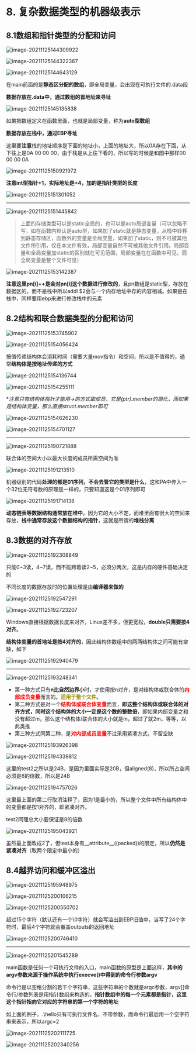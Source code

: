 # 8. 复杂数据类型的机器级表示

## 8.1数组和指针类型的分配和访问

![image-20211125144309922](https://screen-shot.obs.cn-north-4.myhuaweicloud.com/image-20211125144309922.png)

![image-20211125144322367](https://screen-shot.obs.cn-north-4.myhuaweicloud.com/image-20211125144322367.png)

![image-20211125144643129](https://screen-shot.obs.cn-north-4.myhuaweicloud.com/image-20211125144643129.png)

在main前面的是**静态区分配的数组**，即全局变量，会出现在可执行文件的.data段

**数据存放在.data中，通过数组的首地址来寻址**

![image-20211125145135838](https://screen-shot.obs.cn-north-4.myhuaweicloud.com/image-20211125145135838.png)

如果把数组定义在函数里面，也就是局部变量，称为**auto型数组**

**数据存放在栈中，通过EBP寻址**

这里要**注意**栈的地址顺序是下面的地址小，上面的地址大，所以0A存在下面，从下往上是0A 00 00 00，由于栈是从上往下看的，所以写的时候是和图中那样00 00 00 0A

![image-20211125150921972](https://screen-shot.obs.cn-north-4.myhuaweicloud.com/image-20211125150921972.png)

**注意int型指针+1，实际地址是+4，加的是指针类型的长度**

![image-20211125151301052](https://screen-shot.obs.cn-north-4.myhuaweicloud.com/image-20211125151301052.png)

------



![image-20211125151445842](https://screen-shot.obs.cn-north-4.myhuaweicloud.com/image-20211125151445842.png)

> 上面的存储类型可以是static全局的，也可以是auto局部变量（可以忽略不写，如在函数内默认是auto型，如果加了static就是静态变量，从栈中转移到静态存储区，函数外的变量是全局变量，如果加了static，则不可被其他文件所引用，仅在本文件有效，局部变量自然不可被其他文件引用。局部变量和全局变量加static的区别就在可见范围，局部变量在在函数中可见，而全局变量是整个文件可见）

![image-20211125153142387](https://screen-shot.obs.cn-north-4.myhuaweicloud.com/image-20211125153142387.png)

**注意这里pn[i]++是会对pn[i]这个数据进行修改的**，且pn数组是static型，存放在数据区的，而不是栈中所以addl $2会与一个内存地址中存的内容相减。如果是在栈中，同样要用ebp来进行修改栈中的元素



## 8.2结构和联合数据类型的分配和访问

![image-20211125153745902](https://screen-shot.obs.cn-north-4.myhuaweicloud.com/image-20211125153745902.png)



![image-20211125154056424](https://screen-shot.obs.cn-north-4.myhuaweicloud.com/image-20211125154056424.png)

按值传递结构体会消耗时间（需要大量mov指令）和空间，所以是不值得的，通常**结构体是按地址传递的方式**

![image-20211125154136744](https://screen-shot.obs.cn-north-4.myhuaweicloud.com/image-20211125154136744.png)

![image-20211125154255111](https://screen-shot.obs.cn-north-4.myhuaweicloud.com/image-20211125154255111.png)

**注意只有结构体指针才能用->的方式取成员，它是(*ptr).member的简化，而如果是结构体变量，那么直接struct.member即可**

![image-20211125154626230](https://screen-shot.obs.cn-north-4.myhuaweicloud.com/image-20211125154626230.png)

![image-20211125154701127](https://screen-shot.obs.cn-north-4.myhuaweicloud.com/image-20211125154701127.png)

------



![image-20211125190721888](https://screen-shot.obs.cn-north-4.myhuaweicloud.com/image-20211125190721888.png)

联合体的空间大小以最大长度的成员所需空间为准

![image-20211125191213510](https://screen-shot.obs.cn-north-4.myhuaweicloud.com/image-20211125191213510.png)

机器级别的代码**处理的都是01序列，不会去管它的类型是什么**，这和PA中传入一个32位无符号数的原理是一样的，只要知道这是个01序列即可

![image-20211125191714138](https://screen-shot.obs.cn-north-4.myhuaweicloud.com/image-20211125191714138.png)

**动态链表等数据结构通常放在堆中**，因为它的大小不定，而堆里面有很大的空间来存放，**栈中通常存放这个数据结构的指针**，这就是所谓的**堆栈分离**



## 8.3数据的对齐存放

![image-20211125192308849](https://screen-shot.obs.cn-north-4.myhuaweicloud.com/image-20211125192308849.png)

只能0\~3读，4\~7读，而不能跨着读2~5，必须分两次，这是内存的硬件基础决定的

不同长度的数据存放时的位置处理是由**编译器来做的**

![image-20211125192547291](https://screen-shot.obs.cn-north-4.myhuaweicloud.com/image-20211125192547291.png)

![image-20211125192723207](https://screen-shot.obs.cn-north-4.myhuaweicloud.com/image-20211125192723207.png)

Windows直接根据数据长度来对齐，Linux差不多，但更宽松，**double只需要按4对齐**。

**结构体变量的首地址是按4对齐的**，因此结构体数组中的两两结构体之间可能有空缺，如下

![image-20211125192940479](https://screen-shot.obs.cn-north-4.myhuaweicloud.com/image-20211125192940479.png)

------



![image-20211125193248341](https://screen-shot.obs.cn-north-4.myhuaweicloud.com/image-20211125193248341.png)

- 第一种方式只有**n比自然边界小**时，才使用按n对齐，是对结构体或联合体的<font color=#ff00>**内部成员变量**</font>而言的。<font color=#9e900>**适用于整个文件**</font>。
- 第二种方式是对一个<font color=#ff00>**结构体或联合体变量**</font>而言，**即这整个结构体或联合体的对齐方式，同时这个结构体的大小一定是这个数的整数倍**，即如果内部变量之和没有超过m，那么这个结构体/联合体的大小就是m，超过了就2m，等等，以此类推
- 第三种方式同第二种，是<font color=#ff00>**对内部成员变量**</font>不过采用紧凑方式，不留空缺

![image-20211125193926398](https://screen-shot.obs.cn-north-4.myhuaweicloud.com/image-20211125193926398.png)

![image-20211125194339812](https://screen-shot.obs.cn-north-4.myhuaweicloud.com/image-20211125194339812.png)

这里的test2之所以是24B，是因为里面实际是20B，但aligned(8)，所以所占空间必须是8的倍数，所以是24B

![image-20211125194757026](https://screen-shot.obs.cn-north-4.myhuaweicloud.com/image-20211125194757026.png)

这里最上面的第二行取消注释了，因为1是最小的，所以整个文件中所有结构体中的变量都是按1对齐的，即紧凑对齐。

test2同理总大小要保证是8的倍数

![image-20211125195043921](https://screen-shot.obs.cn-north-4.myhuaweicloud.com/image-20211125195043921.png)

虽然最上面改成2了，但test本身有\_\_attribute\_\_((packed))的限定，所以**仍然是紧凑对齐**（取两个限定中最小的）



## 8.4越界访问和缓冲区溢出

![image-20211125195948975](https://screen-shot.obs.cn-north-4.myhuaweicloud.com/image-20211125195948975.png)

![image-20211125200106215](https://screen-shot.obs.cn-north-4.myhuaweicloud.com/image-20211125200106215.png)

![image-20211125200550702](https://screen-shot.obs.cn-north-4.myhuaweicloud.com/image-20211125200550702.png)

超过15个字符（默认还有一个\0字符）就会写溢出到EBP旧值中，当写了24个字符时，最后4个字符就会覆盖outputs的返回地址

![image-20211125200746410](https://screen-shot.obs.cn-north-4.myhuaweicloud.com/image-20211125200746410.png)

------



![image-20211125201545289](https://screen-shot.obs.cn-north-4.myhuaweicloud.com/image-20211125201545289.png)

main函数是任何一个可执行文件的入口，main函数的原型是上面这样，**其中的argv参数来源于操作系统中执行execve()中得到的命令行参数argv**

命令行是以空格分割的若干个字符串，这些字符串的个数就是argc参数，argv[]命令行/参数列表是用指针数组来构造的。**指针数组中的每一个元素都是指针，这里这个指针指向它对应的字符串的第一个字符的地址**

如上面的例子，.\hello只有可执行文件名，不带参数，而命令行最后用一个空字符串来表示，所以argc=2

![image-20211125202111725](https://screen-shot.obs.cn-north-4.myhuaweicloud.com/image-20211125202111725.png)

![image-20211125202340256](https://screen-shot.obs.cn-north-4.myhuaweicloud.com/image-20211125202340256.png)

